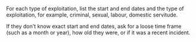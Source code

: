 For each type of exploitation, list the start and end dates and the type of exploitation, for example, criminal, sexual, labour, domestic servitude.

If they don't know exact start and end dates, ask for a loose time frame (such as a month or year), how old they were, or if it was a recent incident.
